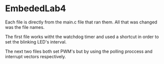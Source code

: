 # EmbededLab4
Each file is directly from the main.c file that ran them. All that was changed was the file names.

The first file works witht the watchdog timer and used a shortcut in order to set the blinking LED's interval.

The next two files both set PWM's but by using the polling proccess and interrupt vectors respectively. 
